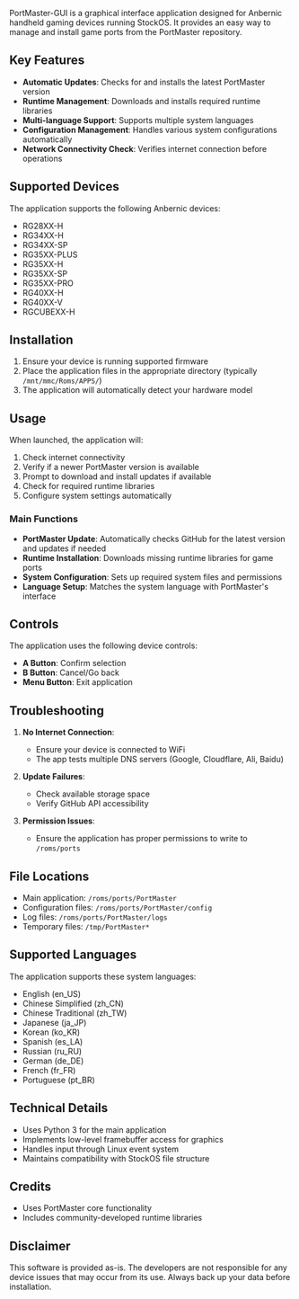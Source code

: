 PortMaster-GUI is a graphical interface application designed for Anbernic handheld gaming devices running StockOS. It provides an easy way to manage and install game ports from the PortMaster repository.

## Key Features
- **Automatic Updates**: Checks for and installs the latest PortMaster version
- **Runtime Management**: Downloads and installs required runtime libraries
- **Multi-language Support**: Supports multiple system languages
- **Configuration Management**: Handles various system configurations automatically
- **Network Connectivity Check**: Verifies internet connection before operations

## Supported Devices
The application supports the following Anbernic devices:
- RG28XX-H
- RG34XX-H
- RG34XX-SP
- RG35XX-PLUS
- RG35XX-H
- RG35XX-SP
- RG35XX-PRO
- RG40XX-H
- RG40XX-V
- RGCUBEXX-H

## Installation
1. Ensure your device is running supported firmware
2. Place the application files in the appropriate directory (typically `/mnt/mmc/Roms/APPS/`)
3. The application will automatically detect your hardware model

## Usage
When launched, the application will:
1. Check internet connectivity
2. Verify if a newer PortMaster version is available
3. Prompt to download and install updates if available
4. Check for required runtime libraries
5. Configure system settings automatically

### Main Functions
- **PortMaster Update**: Automatically checks GitHub for the latest version and updates if needed
- **Runtime Installation**: Downloads missing runtime libraries for game ports
- **System Configuration**: Sets up required system files and permissions
- **Language Setup**: Matches the system language with PortMaster's interface

## Controls
The application uses the following device controls:
- **A Button**: Confirm selection
- **B Button**: Cancel/Go back
- **Menu Button**: Exit application

## Troubleshooting
1. **No Internet Connection**: 
   - Ensure your device is connected to WiFi
   - The app tests multiple DNS servers (Google, Cloudflare, Ali, Baidu)

2. **Update Failures**:
   - Check available storage space
   - Verify GitHub API accessibility

3. **Permission Issues**:
   - Ensure the application has proper permissions to write to `/roms/ports`

## File Locations
- Main application: `/roms/ports/PortMaster`
- Configuration files: `/roms/ports/PortMaster/config`
- Log files: `/roms/ports/PortMaster/logs`
- Temporary files: `/tmp/PortMaster*`

## Supported Languages
The application supports these system languages:
- English (en_US)
- Chinese Simplified (zh_CN)
- Chinese Traditional (zh_TW)
- Japanese (ja_JP)
- Korean (ko_KR)
- Spanish (es_LA)
- Russian (ru_RU)
- German (de_DE)
- French (fr_FR)
- Portuguese (pt_BR)

## Technical Details
- Uses Python 3 for the main application
- Implements low-level framebuffer access for graphics
- Handles input through Linux event system
- Maintains compatibility with StockOS file structure

## Credits
- Uses PortMaster core functionality
- Includes community-developed runtime libraries


## Disclaimer
This software is provided as-is. The developers are not responsible for any device issues that may occur from its use. Always back up your data before installation.
```

